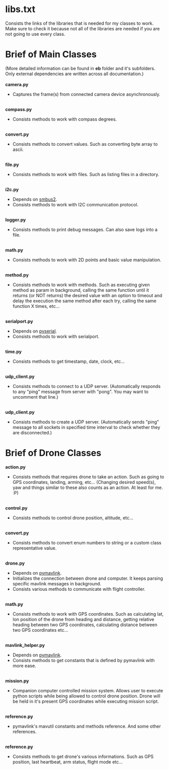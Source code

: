 # libs.txt
Consists the links of the libraries that is needed for my classes to work. Make sure to check it because not all of the libraries are needed if you are not going to use every class.

# Brief of Main Classes
(More detailed information can be found in <b>eb</b> folder and it's subfolders. Only external dependencies are written across all documentation.) 
<br><br>
<b>camera.py</b>

* Captures the frame(s) from connected camera device asynchronously.

<br>
<b>compass.py</b>

* Consists methods to work with compass degrees.

<br>
<b>convert.py</b>

* Consists methods to convert values. Such as converting byte array to ascii.

<br>
<b>file.py</b>

* Consists methods to work with files. Such as listing files in a directory.

<br>
<b>i2c.py</b>

* Depends on <a href="https://pypi.org/project/smbus2/">smbus2</a>.
* Consists methods to work with I2C communication protocol.

<br>
<b>logger.py</b>

* Consists methods to print debug messages. Can also save logs into a file.

<br>
<b>math.py</b>

* Consists methods to work with 2D points and basic value manipulation.

<br>
<b>method.py</b>

* Consists methods to work with methods. Such as executing given method as param in background, calling the same function until it returns (or NOT returns) the desired value with an option to timeout and delay the execution the same method after each try, calling the same function X times, etc...

<br>
<b>serialport.py</b>

* Depends on <a href="https://pypi.org/project/pyserial/">pyserial</a>.
* Consists methods to work with serialport.

<br>
<b>time.py</b>

* Consists methods to get timestamp, date, clock, etc...

<br>
<b>udp_client.py</b>

* Consists methods to connect to a UDP server. (Automatically responds to any "ping" message from server with "pong". You may want to uncomment that line.)

<br>
<b>udp_client.py</b>

* Consists methods to create a UDP server. (Automatically sends "ping" message to all sockets in specified time interval to check whether they are disconnected.)

# Brief of Drone Classes
<b>action.py</b>

* Consists methods that requires drone to take an action. Such as going to GPS coordinates, landing, arming, etc... (Changing desired speed(s), yaw and things similar to these also counts as an action. At least for me. :P)

<br>
<b>control.py</b>

* Consists methods to control drone position, altitude, etc...

<br>
<b>convert.py</b>

* Consists methods to convert enum numbers to string or a custom class representative value.

<br>
<b>drone.py</b>

* Depends on <a href="https://github.com/ArduPilot/pymavlink/">pymavlink</a>.
* Initializes the connection between drone and computer. It keeps parsing specific mavlink messages in background.
* Consists various methods to communicate with flight controller.

<br>
<b>math.py</b>

* Consists methods to work with GPS coordinates. Such as calculating lat, lon position of the drone from heading and distance, getting relative heading between two GPS coordinates, calculating distance between two GPS coordinates etc...

<br>
<b>mavlink_helper.py</b>

* Depends on <a href="https://github.com/ArduPilot/pymavlink/">pymavlink</a>.
* Consists methods to get constants that is defined by pymavlink with more ease.

<br>
<b>mission.py</b>

* Companion computer controlled mission system. Allows user to execute python scripts while being allowed to control drone position. Drone will be held in it's present GPS coordinates while executing mission script.

<br>
<b>reference.py</b>

* pymavlink's mavutil constants and methods reference. And some other references.

<br>
<b>reference.py</b>

* Consists methods to get drone's various informations. Such as GPS position, last heartbeat, arm status, flight mode etc...

<br>
